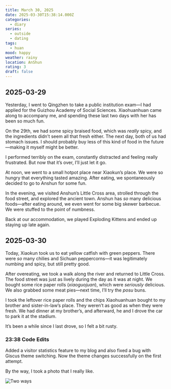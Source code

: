 ```yaml
---
title: March 30, 2025
date: 2025-03-30T15:38:14.000Z
categories:
  - diary
series:
  - outside
  - dating
tags:
  - huan
mood: happy
weather: rainy
location: AnShun
rating: 3
draft: false
---
```


## 2025-03-29

Yesterday, I went to Qingzhen to take a public institution exam—I had applied for the Guizhou Academy of Social Sciences. Xiaohuanhuan came along to accompany me, and spending these last two days with her has been so much fun.  

On the 29th, we had some spicy braised food, which was *really* spicy, and the ingredients didn’t seem all that fresh either. The next day, both of us had stomach issues. I should probably buy less of this kind of food in the future—making it myself might be better.  

I performed terribly on the exam, constantly distracted and feeling really frustrated. But now that it’s over, I’ll just let it go.  

At noon, we went to a small hotpot place near Xiaokun’s place. We were so hungry that everything tasted amazing. After eating, we spontaneously decided to go to Anshun for some fun.  

In the evening, we visited Anshun’s Little Cross area, strolled through the food street, and explored the ancient town. Anshun has *so* many delicious foods—after eating around, we even went for some big skewer barbecue. We were stuffed to the point of numbness.  

Back at our accommodation, we played Exploding Kittens and ended up staying up late again.  

## 2025-03-30  

Today, Xiaokun took us to eat yellow catfish with green peppers. There were *so* many chilies and Sichuan peppercorns—it was legitimately numbing and spicy, but still pretty good.  

After overeating, we took a walk along the river and returned to Little Cross. The food street was just as lively during the day as it was at night. We bought some rice paper rolls (*xiaoguojuan*), which were *seriously* delicious. We also grabbed some meat pies—next time, I’ll try the *posu* buns.  

I took the leftover rice paper rolls and the chips Xiaohuanhuan bought to my brother and sister-in-law’s place. They weren’t as good as when they were fresh. We had dinner at my brother’s, and afterward, he and I drove the car to park it at the stadium.  

It’s been a while since I last drove, so I felt a bit rusty.  

### 23:38 Code Edits

Added a visitor statistics feature to my blog and also fixed a bug with Giscus theme switching. Now the theme changes successfully on the first attempt.

By the way, I took a photo that I really like.

![Two ways](../../../../static/images/diary/two-ways.png)